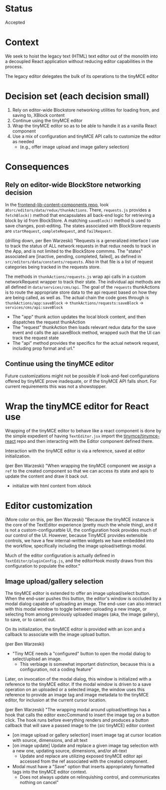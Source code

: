 # Status

Accepted

# Context

We seek to hoist the legacy text (HTML) text editor out of the monolith into a decoupled React application
without reducing editor capabilities in the process.

The legacy editor delegates the bulk of its operations to the tinyMCE editor



# Decision set (each decision small)

1. Rely on editor-wide Blockstore networking utilities for loading from, and saving to, XBlock content
2. Continue using the tinyMCE editor
3. Wrap the tinyMCE editor so as to be able to handle it as a vanilla React component
4. Use a mix of configuration and tinyMCE API calls to customize the editor as needed 
    * (e.g., offer image upload and image gallery selection)



# Consequences

## Rely on editor-wide BlockStore networking decision

In the [frontend-lib-content-components repo](https://github.com/edx/frontend-lib-content-components), look at`src/editors/data/redux/thunkActions`. There, `requests.js` provides a `fetchBlock()` method that encapsulates all back-end logic for retrieving a block by id from BlockStore. A matching `saveBlock()` method is used to save changes, post-editing. The states associated with BlockStore requests are `startRequest`, `completeRequest`, and `failRequest`.

(drilling down, per Ben Warzeski) "Requests is a generalized interface I use to track the status of ALL network requests in that redux needs to track in the App, and is not limited to the BlockStore commms.
The "states" associated are [inactive, pending, completed, failed], as defined in `src/editors/data/constants/requests`.
Also in that file is a list of request categories being tracked in the requests store.

The methods in `thunkActions/requests.js` wrap api calls in a custom networkRequest wrapper to track their state.  The individual api methods are all defined in `data/services/cms/api`.
The goal of the `requests` thunkActions is to route the appropriate store data to the api request based on how they are being called, as well as.
The actual chain the code goes through is
  `thunkActions/app:saveBlock` -> `thunkActions/requests:saveBlock` -> `services/cms/api:saveBlock`
* The "app" thunk action updates the local block content, and then dispatches the request thunkAction
* The "request" thunkAction then loads relevant redux data for the save event and calls the api.saveBlock method, wrapped such that the UI can track the request state
* The "api" method provides the specifics for the actual network request, including prop format and url."

## Continue using the tinyMCE editor

Future customizations might not be possible if look-and-feel configurations offered by tinyMCE prove inadequate, or if the tinyMCE API falls short. For current requirements this was not a showstopper.


# Wrap the tinyMCE editor for React use

Wrapping of the tinyMCE editor to behave like a react component is done by the simple expedient of having `TextEditor.jsx` import the [tinymce/tinymce-react](https://github.com/tinymce/tinymce-react) repo and then interacting with the Editor component defined there.

Interaction with the tinyMCE editor is via a reference, saved at editor initialization.

(per Ben Warzeski) "When wrapping the tinyMCE component we assign a `ref` to the created component so that we can access its state and apis to update the content and draw it back out.
 
* initialize with html content from xblock


# Editor customization

(More color on this, per Ben Warzeski) "Because the tinyMCE instance is the core of the TextEditor experience (pretty much the whole thing), and it is not a custom-configuratble UI, the configuration hook provides much of our control of the UI.
However, because TinyMCE provides extensible controls, we have a few internal-written widgets we have embedded into the workflow, specifically including the image upload/settings modal.


Much of the editor configuration is actually defined in `TextEditor/pluginConfig.js`, and the editorHook mostly draws from this configuration to populate the editor."

## Image upload/gallery selection
The tinyMCE editor is extended to offer an image upload/select button. When the end-user pushes this button, the editor's window is occluded by a modal dialog capable of uploading an image. The end-user can also interact with this modal window to toggle between uploading a new image, or selecting from among previously uploaded images (aka, the image gallery), to save, or to cancel out.

On its initialization, the tinyMCE editor is provided with an icon and a callback to associate with the image upload button.

(per Ben Warzeski) 
* "Tiny MCE needs a "configured" button to open the modal dialog to select/upload an image.
    * This verbiage is somewhat important distinction, because this is a configuration, not a coding feature"

Later, on invocation of the modal dialog, this window is initialized with a reference to the tinyMCE editor.
If the modal window is driven to a save operation on an uploaded or a selected image, the window uses this reference to provide an image tag and image metadata to the tinyMCE editor, for inclusion at the current cursor location.

(per Ben Warzeski) "The wrapping modal around upload/settings has a hook that calls the editor execCommand to insert the image tag on a button click.
The hook runs before everything renders and produces a button callback that will save a passed image to the (_sic_ tinyMCE) editor context

* [on image upload or gallery selection] insert image tag at cursor location with source, dimensions, and alt text
* [on image update] Update and replace a given image tag selection with a new one, updating source, dimensions, and/or alt-text
    * Update and replace are utilizing exposed tinyMCE editor api accessed from the ref associated with the created component.
* Modal must have a "Save" option that inserts appropriately formatted tags into the tinyMCE editor context. 
    * Does not always update on relinquishing control, and communicates nothing on cancel"

